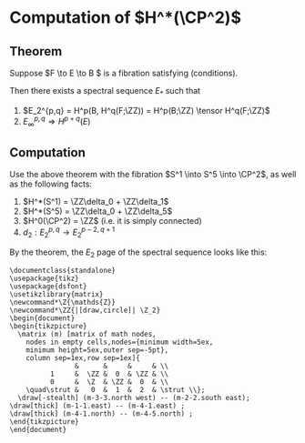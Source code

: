 # Computation of $H^*(\CP^2)$

## Theorem

Suppose $F \to E \to B $ is a fibration satisfying (conditions).

Then there exists a spectral sequence $E_*$ such that

1. $E_2^{p,q} = H^p(B, H^q(F;\ZZ)) = H^p(B;\ZZ) \tensor H^q(F;\ZZ)$
2. $E_\infty^{p,q} \Rightarrow H^{p+q}(E)$

## Computation

Use the above theorem with the fibration $S^1 \into S^5 \into \CP^2$, as well as the following facts:

1. $H^*(S^1) = \ZZ\delta_0 + \ZZ\delta_1$
2. $H^*(S^5) = \ZZ\delta_0 + \ZZ\delta_5$
3. $H^0(\CP^2) = \ZZ$ (i.e. it is simply connected)
4. $d_2: E_2^{p,q} \to E_2^{p-2, q+1}$

By the theorem, the $E_2$ page of the spectral sequence looks like this:

```latex{cmd=true,hide=true}
\documentclass{standalone}
\usepackage{tikz}
\usepackage{dsfont}
\usetikzlibrary{matrix}
\newcommand*\Z{\mathds{Z}}
\newcommand*\ZZ{|[draw,circle]| \Z_2}
\begin{document}
\begin{tikzpicture}
  \matrix (m) [matrix of math nodes,
    nodes in empty cells,nodes={minimum width=5ex,
    minimum height=5ex,outer sep=-5pt},
    column sep=1ex,row sep=1ex]{
                &      &     &     & \\
          1     &  \ZZ &  0  & \ZZ & \\
          0     &  \Z  & \ZZ &  0  & \\
    \quad\strut &   0  &  1  &  2  & \strut \\};
  \draw[-stealth] (m-3-3.north west) -- (m-2-2.south east);
\draw[thick] (m-1-1.east) -- (m-4-1.east) ;
\draw[thick] (m-4-1.north) -- (m-4-5.north) ;
\end{tikzpicture}
\end{document}
```
